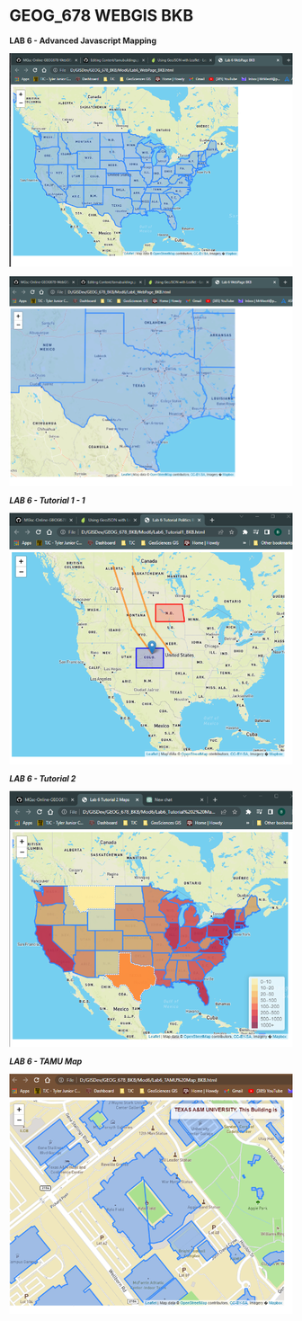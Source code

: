 # GEOG_678 WEBGIS BKB

**LAB 6 - Advanced Javascript Mapping**

![1682890830969](image/README/1682890830969.png)

![1682890852412](image/README/1682890852412.png)

***LAB 6 - Tutorial 1 - 1***

![1682892775072](image/README/1682892775072.png)

***LAB 6 - Tutorial 2***

![1682895375038](image/README/1682895375038.png)

***LAB 6 - TAMU Map***

![1683153982216](image/README/1683153982216.png)
